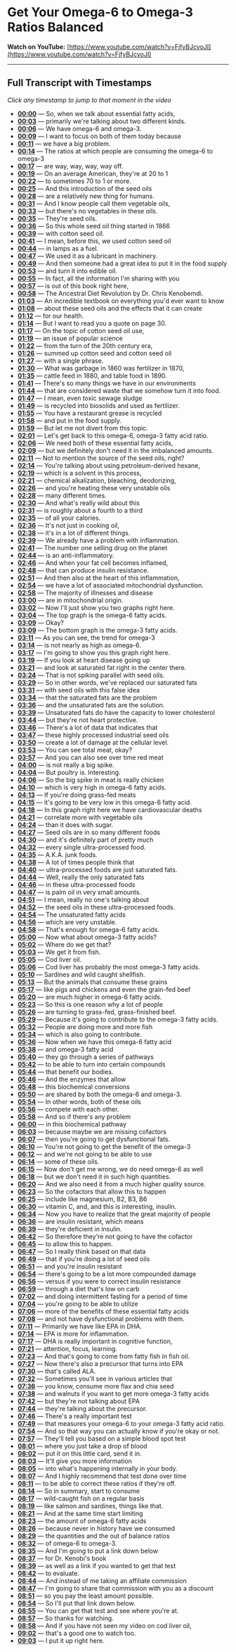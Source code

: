 # Get Your Omega-6 to Omega-3 Ratios Balanced

**Watch on YouTube:** [https://www.youtube.com/watch?v=FjfyBJcyoJI](https://www.youtube.com/watch?v=FjfyBJcyoJI)

---

## Full Transcript with Timestamps

*Click any timestamp to jump to that moment in the video*

- **[00:00](https://www.youtube.com/watch?v=FjfyBJcyoJI&t=0s)** — So, when we talk about essential fatty acids,
- **[00:03](https://www.youtube.com/watch?v=FjfyBJcyoJI&t=3s)** — primarily we're talking about two different kinds.
- **[00:06](https://www.youtube.com/watch?v=FjfyBJcyoJI&t=6s)** — We have omega-6 and omega-3.
- **[00:09](https://www.youtube.com/watch?v=FjfyBJcyoJI&t=9s)** — I want to focus on both of them today because
- **[00:11](https://www.youtube.com/watch?v=FjfyBJcyoJI&t=11s)** — we have a big problem.
- **[00:14](https://www.youtube.com/watch?v=FjfyBJcyoJI&t=14s)** — The ratios at which people are consuming the omega-6 to omega-3
- **[00:17](https://www.youtube.com/watch?v=FjfyBJcyoJI&t=17s)** — are way, way, way, way off.
- **[00:19](https://www.youtube.com/watch?v=FjfyBJcyoJI&t=19s)** — On an average American, they're at 20 to 1
- **[00:22](https://www.youtube.com/watch?v=FjfyBJcyoJI&t=22s)** — to sometimes 70 to 1 or more.
- **[00:25](https://www.youtube.com/watch?v=FjfyBJcyoJI&t=25s)** — And this introduction of the seed oils
- **[00:28](https://www.youtube.com/watch?v=FjfyBJcyoJI&t=28s)** — are a relatively new thing for humans.
- **[00:31](https://www.youtube.com/watch?v=FjfyBJcyoJI&t=31s)** — And I know people call them vegetable oils,
- **[00:33](https://www.youtube.com/watch?v=FjfyBJcyoJI&t=33s)** — but there's no vegetables in these oils.
- **[00:35](https://www.youtube.com/watch?v=FjfyBJcyoJI&t=35s)** — They're seed oils.
- **[00:36](https://www.youtube.com/watch?v=FjfyBJcyoJI&t=36s)** — So this whole seed oil thing started in 1866
- **[00:39](https://www.youtube.com/watch?v=FjfyBJcyoJI&t=39s)** — with cotton seed oil.
- **[00:41](https://www.youtube.com/watch?v=FjfyBJcyoJI&t=41s)** — I mean, before this, we used cotton seed oil
- **[00:44](https://www.youtube.com/watch?v=FjfyBJcyoJI&t=44s)** — in lamps as a fuel.
- **[00:47](https://www.youtube.com/watch?v=FjfyBJcyoJI&t=47s)** — We used it as a lubricant in machinery.
- **[00:49](https://www.youtube.com/watch?v=FjfyBJcyoJI&t=49s)** — And then someone had a great idea to put it in the food supply
- **[00:53](https://www.youtube.com/watch?v=FjfyBJcyoJI&t=53s)** — and turn it into edible oil.
- **[00:55](https://www.youtube.com/watch?v=FjfyBJcyoJI&t=55s)** — In fact, all the information I'm sharing with you
- **[00:57](https://www.youtube.com/watch?v=FjfyBJcyoJI&t=57s)** — is out of this book right here,
- **[00:58](https://www.youtube.com/watch?v=FjfyBJcyoJI&t=58s)** — The Ancestral Diet Revolution by Dr. Chris Kenobemdi.
- **[01:03](https://www.youtube.com/watch?v=FjfyBJcyoJI&t=63s)** — An incredible textbook on everything you'd ever want to know
- **[01:08](https://www.youtube.com/watch?v=FjfyBJcyoJI&t=68s)** — about these seed oils and the effects that it can create
- **[01:12](https://www.youtube.com/watch?v=FjfyBJcyoJI&t=72s)** — for our health.
- **[01:14](https://www.youtube.com/watch?v=FjfyBJcyoJI&t=74s)** — But I want to read you a quote on page 30.
- **[01:17](https://www.youtube.com/watch?v=FjfyBJcyoJI&t=77s)** — On the topic of cotton seed oil use,
- **[01:19](https://www.youtube.com/watch?v=FjfyBJcyoJI&t=79s)** — an issue of popular science
- **[01:22](https://www.youtube.com/watch?v=FjfyBJcyoJI&t=82s)** — from the turn of the 20th century era,
- **[01:26](https://www.youtube.com/watch?v=FjfyBJcyoJI&t=86s)** — summed up cotton seed and cotton seed oil
- **[01:27](https://www.youtube.com/watch?v=FjfyBJcyoJI&t=87s)** — with a single phrase.
- **[01:30](https://www.youtube.com/watch?v=FjfyBJcyoJI&t=90s)** — What was garbage in 1860 was fertilizer in 1870,
- **[01:35](https://www.youtube.com/watch?v=FjfyBJcyoJI&t=95s)** — cattle feed in 1880, and table food in 1890.
- **[01:41](https://www.youtube.com/watch?v=FjfyBJcyoJI&t=101s)** — There's so many things we have in our environments
- **[01:44](https://www.youtube.com/watch?v=FjfyBJcyoJI&t=104s)** — that are considered waste that we somehow turn it into food.
- **[01:47](https://www.youtube.com/watch?v=FjfyBJcyoJI&t=107s)** — I mean, even toxic sewage sludge
- **[01:49](https://www.youtube.com/watch?v=FjfyBJcyoJI&t=109s)** — is recycled into biosolids and used as fertilizer.
- **[01:55](https://www.youtube.com/watch?v=FjfyBJcyoJI&t=115s)** — You have a restaurant grease is recycled
- **[01:58](https://www.youtube.com/watch?v=FjfyBJcyoJI&t=118s)** — and put in the food supply.
- **[01:59](https://www.youtube.com/watch?v=FjfyBJcyoJI&t=119s)** — But let me not divert from this topic.
- **[02:01](https://www.youtube.com/watch?v=FjfyBJcyoJI&t=121s)** — Let's get back to this omega-6, omega-3 fatty acid ratio.
- **[02:06](https://www.youtube.com/watch?v=FjfyBJcyoJI&t=126s)** — We need both of these essential fatty acids,
- **[02:09](https://www.youtube.com/watch?v=FjfyBJcyoJI&t=129s)** — but we definitely don't need it in the imbalanced amounts.
- **[02:11](https://www.youtube.com/watch?v=FjfyBJcyoJI&t=131s)** — Not to mention the source of the seed oils, right?
- **[02:14](https://www.youtube.com/watch?v=FjfyBJcyoJI&t=134s)** — You're talking about using petroleum-derived hexane,
- **[02:19](https://www.youtube.com/watch?v=FjfyBJcyoJI&t=139s)** — which is a solvent in this process,
- **[02:21](https://www.youtube.com/watch?v=FjfyBJcyoJI&t=141s)** — chemical alkalization, bleaching, deodorizing,
- **[02:26](https://www.youtube.com/watch?v=FjfyBJcyoJI&t=146s)** — and you're heating these very unstable oils
- **[02:28](https://www.youtube.com/watch?v=FjfyBJcyoJI&t=148s)** — many different times.
- **[02:30](https://www.youtube.com/watch?v=FjfyBJcyoJI&t=150s)** — And what's really wild about this
- **[02:31](https://www.youtube.com/watch?v=FjfyBJcyoJI&t=151s)** — is roughly about a fourth to a third
- **[02:35](https://www.youtube.com/watch?v=FjfyBJcyoJI&t=155s)** — of all your calories.
- **[02:36](https://www.youtube.com/watch?v=FjfyBJcyoJI&t=156s)** — It's not just in cooking oil,
- **[02:38](https://www.youtube.com/watch?v=FjfyBJcyoJI&t=158s)** — it's in a lot of different things.
- **[02:39](https://www.youtube.com/watch?v=FjfyBJcyoJI&t=159s)** — We already have a problem with inflammation.
- **[02:41](https://www.youtube.com/watch?v=FjfyBJcyoJI&t=161s)** — The number one selling drug on the planet
- **[02:44](https://www.youtube.com/watch?v=FjfyBJcyoJI&t=164s)** — is an anti-inflammatory.
- **[02:46](https://www.youtube.com/watch?v=FjfyBJcyoJI&t=166s)** — And when your fat cell becomes inflamed,
- **[02:48](https://www.youtube.com/watch?v=FjfyBJcyoJI&t=168s)** — that can produce insulin resistance.
- **[02:51](https://www.youtube.com/watch?v=FjfyBJcyoJI&t=171s)** — And then also at the heart of this inflammation,
- **[02:54](https://www.youtube.com/watch?v=FjfyBJcyoJI&t=174s)** — we have a lot of associated mitochondrial dysfunction.
- **[02:58](https://www.youtube.com/watch?v=FjfyBJcyoJI&t=178s)** — The majority of illnesses and disease
- **[03:00](https://www.youtube.com/watch?v=FjfyBJcyoJI&t=180s)** — are in mitochondrial origin.
- **[03:02](https://www.youtube.com/watch?v=FjfyBJcyoJI&t=182s)** — Now I'll just show you two graphs right here.
- **[03:04](https://www.youtube.com/watch?v=FjfyBJcyoJI&t=184s)** — The top graph is the omega-6 fatty acids.
- **[03:09](https://www.youtube.com/watch?v=FjfyBJcyoJI&t=189s)** — Okay?
- **[03:09](https://www.youtube.com/watch?v=FjfyBJcyoJI&t=189s)** — The bottom graph is the omega-3 fatty acids.
- **[03:11](https://www.youtube.com/watch?v=FjfyBJcyoJI&t=191s)** — As you can see, the trend for omega-3
- **[03:14](https://www.youtube.com/watch?v=FjfyBJcyoJI&t=194s)** — is not nearly as high as omega-6.
- **[03:17](https://www.youtube.com/watch?v=FjfyBJcyoJI&t=197s)** — I'm going to show you this graph right here.
- **[03:19](https://www.youtube.com/watch?v=FjfyBJcyoJI&t=199s)** — If you look at heart disease going up
- **[03:21](https://www.youtube.com/watch?v=FjfyBJcyoJI&t=201s)** — and look at saturated fat right in the center there.
- **[03:24](https://www.youtube.com/watch?v=FjfyBJcyoJI&t=204s)** — That is not spiking parallel with seed oils.
- **[03:29](https://www.youtube.com/watch?v=FjfyBJcyoJI&t=209s)** — So in other words, we've replaced our saturated fats
- **[03:31](https://www.youtube.com/watch?v=FjfyBJcyoJI&t=211s)** — with seed oils with this false idea
- **[03:34](https://www.youtube.com/watch?v=FjfyBJcyoJI&t=214s)** — that the saturated fats are the problem
- **[03:36](https://www.youtube.com/watch?v=FjfyBJcyoJI&t=216s)** — and the unsaturated fats are the solution.
- **[03:39](https://www.youtube.com/watch?v=FjfyBJcyoJI&t=219s)** — Unsaturated fats do have the capacity to lower cholesterol
- **[03:44](https://www.youtube.com/watch?v=FjfyBJcyoJI&t=224s)** — but they're not heart protective.
- **[03:46](https://www.youtube.com/watch?v=FjfyBJcyoJI&t=226s)** — There's a lot of data that indicates that
- **[03:47](https://www.youtube.com/watch?v=FjfyBJcyoJI&t=227s)** — these highly processed industrial seed oils
- **[03:50](https://www.youtube.com/watch?v=FjfyBJcyoJI&t=230s)** — create a lot of damage at the cellular level.
- **[03:53](https://www.youtube.com/watch?v=FjfyBJcyoJI&t=233s)** — You can see total meat, okay?
- **[03:57](https://www.youtube.com/watch?v=FjfyBJcyoJI&t=237s)** — And you can also see over time red meat
- **[04:00](https://www.youtube.com/watch?v=FjfyBJcyoJI&t=240s)** — is not really a big spike.
- **[04:04](https://www.youtube.com/watch?v=FjfyBJcyoJI&t=244s)** — But poultry is. Interesting.
- **[04:06](https://www.youtube.com/watch?v=FjfyBJcyoJI&t=246s)** — So the big spike in meat is really chicken
- **[04:10](https://www.youtube.com/watch?v=FjfyBJcyoJI&t=250s)** — which is very high in omega-6 fatty acids.
- **[04:13](https://www.youtube.com/watch?v=FjfyBJcyoJI&t=253s)** — If you're doing grass-fed meats
- **[04:15](https://www.youtube.com/watch?v=FjfyBJcyoJI&t=255s)** — it's going to be very low in this omega-6 fatty acid.
- **[04:18](https://www.youtube.com/watch?v=FjfyBJcyoJI&t=258s)** — In this graph right here we have cardiovascular deaths
- **[04:21](https://www.youtube.com/watch?v=FjfyBJcyoJI&t=261s)** — correlate more with vegetable oils
- **[04:24](https://www.youtube.com/watch?v=FjfyBJcyoJI&t=264s)** — than it does with sugar.
- **[04:27](https://www.youtube.com/watch?v=FjfyBJcyoJI&t=267s)** — Seed oils are in so many different foods
- **[04:30](https://www.youtube.com/watch?v=FjfyBJcyoJI&t=270s)** — and it's definitely part of pretty much
- **[04:32](https://www.youtube.com/watch?v=FjfyBJcyoJI&t=272s)** — every single ultra-processed food.
- **[04:35](https://www.youtube.com/watch?v=FjfyBJcyoJI&t=275s)** — A.K.A. junk foods.
- **[04:38](https://www.youtube.com/watch?v=FjfyBJcyoJI&t=278s)** — A lot of times people think that
- **[04:40](https://www.youtube.com/watch?v=FjfyBJcyoJI&t=280s)** — ultra-processed foods are just saturated fats.
- **[04:44](https://www.youtube.com/watch?v=FjfyBJcyoJI&t=284s)** — Well, really the only saturated fats
- **[04:46](https://www.youtube.com/watch?v=FjfyBJcyoJI&t=286s)** — in these ultra-processed foods
- **[04:47](https://www.youtube.com/watch?v=FjfyBJcyoJI&t=287s)** — is palm oil in very small amounts.
- **[04:51](https://www.youtube.com/watch?v=FjfyBJcyoJI&t=291s)** — I mean, really no one's talking about
- **[04:52](https://www.youtube.com/watch?v=FjfyBJcyoJI&t=292s)** — the seed oils in these ultra-processed foods.
- **[04:54](https://www.youtube.com/watch?v=FjfyBJcyoJI&t=294s)** — The unsaturated fatty acids
- **[04:56](https://www.youtube.com/watch?v=FjfyBJcyoJI&t=296s)** — which are very unstable.
- **[04:58](https://www.youtube.com/watch?v=FjfyBJcyoJI&t=298s)** — That's enough for omega-6 fatty acids.
- **[05:00](https://www.youtube.com/watch?v=FjfyBJcyoJI&t=300s)** — Now what about omega-3 fatty acids?
- **[05:02](https://www.youtube.com/watch?v=FjfyBJcyoJI&t=302s)** — Where do we get that?
- **[05:03](https://www.youtube.com/watch?v=FjfyBJcyoJI&t=303s)** — We get it from fish.
- **[05:05](https://www.youtube.com/watch?v=FjfyBJcyoJI&t=305s)** — Cod liver oil.
- **[05:06](https://www.youtube.com/watch?v=FjfyBJcyoJI&t=306s)** — Cod liver has probably the most omega-3 fatty acids.
- **[05:10](https://www.youtube.com/watch?v=FjfyBJcyoJI&t=310s)** — Sardines and wild caught shellfish.
- **[05:13](https://www.youtube.com/watch?v=FjfyBJcyoJI&t=313s)** — But the animals that consume these grains
- **[05:17](https://www.youtube.com/watch?v=FjfyBJcyoJI&t=317s)** — like pigs and chickens and even the grain-fed beef
- **[05:20](https://www.youtube.com/watch?v=FjfyBJcyoJI&t=320s)** — are much higher in omega-6 fatty acids.
- **[05:23](https://www.youtube.com/watch?v=FjfyBJcyoJI&t=323s)** — So this is one reason why a lot of people
- **[05:26](https://www.youtube.com/watch?v=FjfyBJcyoJI&t=326s)** — are turning to grass-fed, grass-finished beef.
- **[05:29](https://www.youtube.com/watch?v=FjfyBJcyoJI&t=329s)** — Because it's going to contribute to the omega-3 fatty acids.
- **[05:32](https://www.youtube.com/watch?v=FjfyBJcyoJI&t=332s)** — People are doing more and more fish
- **[05:34](https://www.youtube.com/watch?v=FjfyBJcyoJI&t=334s)** — which is also going to contribute.
- **[05:36](https://www.youtube.com/watch?v=FjfyBJcyoJI&t=336s)** — Now when we have this omega-6 fatty acid
- **[05:38](https://www.youtube.com/watch?v=FjfyBJcyoJI&t=338s)** — and omega-3 fatty acid
- **[05:40](https://www.youtube.com/watch?v=FjfyBJcyoJI&t=340s)** — they go through a series of pathways
- **[05:42](https://www.youtube.com/watch?v=FjfyBJcyoJI&t=342s)** — to be able to turn into certain compounds
- **[05:44](https://www.youtube.com/watch?v=FjfyBJcyoJI&t=344s)** — that benefit our bodies.
- **[05:46](https://www.youtube.com/watch?v=FjfyBJcyoJI&t=346s)** — And the enzymes that allow
- **[05:48](https://www.youtube.com/watch?v=FjfyBJcyoJI&t=348s)** — this biochemical conversions
- **[05:50](https://www.youtube.com/watch?v=FjfyBJcyoJI&t=350s)** — are shared by both the omega-6 and omega-3.
- **[05:54](https://www.youtube.com/watch?v=FjfyBJcyoJI&t=354s)** — In other words, both of these oils
- **[05:56](https://www.youtube.com/watch?v=FjfyBJcyoJI&t=356s)** — compete with each other.
- **[05:58](https://www.youtube.com/watch?v=FjfyBJcyoJI&t=358s)** — And so if there's any problem
- **[06:00](https://www.youtube.com/watch?v=FjfyBJcyoJI&t=360s)** — in this biochemical pathway
- **[06:03](https://www.youtube.com/watch?v=FjfyBJcyoJI&t=363s)** — because maybe we are missing cofactors
- **[06:07](https://www.youtube.com/watch?v=FjfyBJcyoJI&t=367s)** — then you're going to get dysfunctional fats.
- **[06:10](https://www.youtube.com/watch?v=FjfyBJcyoJI&t=370s)** — You're not going to get the benefit of the omega-3
- **[06:12](https://www.youtube.com/watch?v=FjfyBJcyoJI&t=372s)** — and we're not going to be able to use
- **[06:14](https://www.youtube.com/watch?v=FjfyBJcyoJI&t=374s)** — some of these oils.
- **[06:15](https://www.youtube.com/watch?v=FjfyBJcyoJI&t=375s)** — Now don't get me wrong, we do need omega-6 as well
- **[06:18](https://www.youtube.com/watch?v=FjfyBJcyoJI&t=378s)** — but we don't need it in such high quantities.
- **[06:20](https://www.youtube.com/watch?v=FjfyBJcyoJI&t=380s)** — And we also need it from a much higher quality source.
- **[06:23](https://www.youtube.com/watch?v=FjfyBJcyoJI&t=383s)** — So the cofactors that allow this to happen
- **[06:25](https://www.youtube.com/watch?v=FjfyBJcyoJI&t=385s)** — include like magnesium, B2, B3, B6
- **[06:30](https://www.youtube.com/watch?v=FjfyBJcyoJI&t=390s)** — vitamin C, and, and this is interesting, insulin.
- **[06:34](https://www.youtube.com/watch?v=FjfyBJcyoJI&t=394s)** — Now you have to realize that the great majority of people
- **[06:36](https://www.youtube.com/watch?v=FjfyBJcyoJI&t=396s)** — are insulin resistant, which means
- **[06:39](https://www.youtube.com/watch?v=FjfyBJcyoJI&t=399s)** — they're deficient in insulin.
- **[06:42](https://www.youtube.com/watch?v=FjfyBJcyoJI&t=402s)** — So therefore they're not going to have the cofactor
- **[06:45](https://www.youtube.com/watch?v=FjfyBJcyoJI&t=405s)** — to allow this to happen.
- **[06:47](https://www.youtube.com/watch?v=FjfyBJcyoJI&t=407s)** — So I really think based on that data
- **[06:49](https://www.youtube.com/watch?v=FjfyBJcyoJI&t=409s)** — that if you're doing a lot of seed oils
- **[06:51](https://www.youtube.com/watch?v=FjfyBJcyoJI&t=411s)** — and you're insulin resistant
- **[06:54](https://www.youtube.com/watch?v=FjfyBJcyoJI&t=414s)** — there's going to be a lot more compounded damage
- **[06:56](https://www.youtube.com/watch?v=FjfyBJcyoJI&t=416s)** — versus if you were to correct insulin resistance
- **[06:59](https://www.youtube.com/watch?v=FjfyBJcyoJI&t=419s)** — through a diet that's low on carb
- **[07:02](https://www.youtube.com/watch?v=FjfyBJcyoJI&t=422s)** — and doing intermittent fasting for a period of time
- **[07:04](https://www.youtube.com/watch?v=FjfyBJcyoJI&t=424s)** — you're going to be able to utilize
- **[07:06](https://www.youtube.com/watch?v=FjfyBJcyoJI&t=426s)** — more of the benefits of these essential fatty acids
- **[07:08](https://www.youtube.com/watch?v=FjfyBJcyoJI&t=428s)** — and not have dysfunctional problems with them.
- **[07:11](https://www.youtube.com/watch?v=FjfyBJcyoJI&t=431s)** — Primarily we have like EPA in DHA.
- **[07:14](https://www.youtube.com/watch?v=FjfyBJcyoJI&t=434s)** — EPA is more for inflammation.
- **[07:17](https://www.youtube.com/watch?v=FjfyBJcyoJI&t=437s)** — DHA is really important in cognitive function,
- **[07:21](https://www.youtube.com/watch?v=FjfyBJcyoJI&t=441s)** — attention, focus, learning.
- **[07:23](https://www.youtube.com/watch?v=FjfyBJcyoJI&t=443s)** — And that's going to come from fatty fish in fish oil.
- **[07:27](https://www.youtube.com/watch?v=FjfyBJcyoJI&t=447s)** — Now there's also a precursor that turns into EPA
- **[07:30](https://www.youtube.com/watch?v=FjfyBJcyoJI&t=450s)** — that's called ALA.
- **[07:32](https://www.youtube.com/watch?v=FjfyBJcyoJI&t=452s)** — Sometimes you'll see in various articles that
- **[07:36](https://www.youtube.com/watch?v=FjfyBJcyoJI&t=456s)** — you know, consume more flax and chia seed
- **[07:38](https://www.youtube.com/watch?v=FjfyBJcyoJI&t=458s)** — and walnuts if you want to get more omega-3 fatty acids
- **[07:42](https://www.youtube.com/watch?v=FjfyBJcyoJI&t=462s)** — but they're not talking about EPA
- **[07:44](https://www.youtube.com/watch?v=FjfyBJcyoJI&t=464s)** — they're talking about the precursor.
- **[07:46](https://www.youtube.com/watch?v=FjfyBJcyoJI&t=466s)** — There's a really important test
- **[07:49](https://www.youtube.com/watch?v=FjfyBJcyoJI&t=469s)** — that measures your omega-6 to your omega-3 fatty acid ratio.
- **[07:54](https://www.youtube.com/watch?v=FjfyBJcyoJI&t=474s)** — And so that way you can actually know if you're okay or not.
- **[07:57](https://www.youtube.com/watch?v=FjfyBJcyoJI&t=477s)** — They'll tell you based on a simple blood spot test
- **[08:01](https://www.youtube.com/watch?v=FjfyBJcyoJI&t=481s)** — where you just take a drop of blood
- **[08:02](https://www.youtube.com/watch?v=FjfyBJcyoJI&t=482s)** — put it on this little card, send it in.
- **[08:03](https://www.youtube.com/watch?v=FjfyBJcyoJI&t=483s)** — It'll give you more information
- **[08:05](https://www.youtube.com/watch?v=FjfyBJcyoJI&t=485s)** — into what's happening internally in your body.
- **[08:07](https://www.youtube.com/watch?v=FjfyBJcyoJI&t=487s)** — And I highly recommend that test done over time
- **[08:11](https://www.youtube.com/watch?v=FjfyBJcyoJI&t=491s)** — to be able to correct these ratios if they're off.
- **[08:14](https://www.youtube.com/watch?v=FjfyBJcyoJI&t=494s)** — So in summary, start to consume
- **[08:17](https://www.youtube.com/watch?v=FjfyBJcyoJI&t=497s)** — wild-caught fish on a regular basis
- **[08:19](https://www.youtube.com/watch?v=FjfyBJcyoJI&t=499s)** — like salmon and sardines, things like that.
- **[08:21](https://www.youtube.com/watch?v=FjfyBJcyoJI&t=501s)** — And at the same time start limiting
- **[08:23](https://www.youtube.com/watch?v=FjfyBJcyoJI&t=503s)** — the amount of omega-6 fatty acids
- **[08:26](https://www.youtube.com/watch?v=FjfyBJcyoJI&t=506s)** — because never in history have we consumed
- **[08:29](https://www.youtube.com/watch?v=FjfyBJcyoJI&t=509s)** — the quantities and the out of balance ratios
- **[08:32](https://www.youtube.com/watch?v=FjfyBJcyoJI&t=512s)** — of omega-6 to omega-3.
- **[08:35](https://www.youtube.com/watch?v=FjfyBJcyoJI&t=515s)** — And I'm going to put a link down below
- **[08:37](https://www.youtube.com/watch?v=FjfyBJcyoJI&t=517s)** — for Dr. Kenobi's book
- **[08:39](https://www.youtube.com/watch?v=FjfyBJcyoJI&t=519s)** — as well as a link if you wanted to get that test
- **[08:42](https://www.youtube.com/watch?v=FjfyBJcyoJI&t=522s)** — to evaluate.
- **[08:44](https://www.youtube.com/watch?v=FjfyBJcyoJI&t=524s)** — And instead of me taking an affiliate commission
- **[08:47](https://www.youtube.com/watch?v=FjfyBJcyoJI&t=527s)** — I'm going to share that commission with you as a discount
- **[08:51](https://www.youtube.com/watch?v=FjfyBJcyoJI&t=531s)** — so you pay the least amount possible.
- **[08:54](https://www.youtube.com/watch?v=FjfyBJcyoJI&t=534s)** — So I'll put that link down below.
- **[08:55](https://www.youtube.com/watch?v=FjfyBJcyoJI&t=535s)** — You can get that test and see where you're at.
- **[08:57](https://www.youtube.com/watch?v=FjfyBJcyoJI&t=537s)** — So thanks for watching.
- **[08:58](https://www.youtube.com/watch?v=FjfyBJcyoJI&t=538s)** — And if you have not seen my video on cod liver oil,
- **[09:02](https://www.youtube.com/watch?v=FjfyBJcyoJI&t=542s)** — that's a good one to watch too.
- **[09:03](https://www.youtube.com/watch?v=FjfyBJcyoJI&t=543s)** — I put it up right here.
